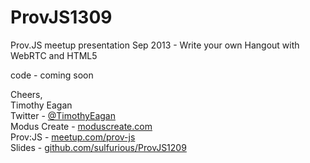 ProvJS1309
==========

Prov.JS meetup presentation Sep 2013 - Write your own Hangout with WebRTC and HTML5

code - coming soon

Cheers,<br>
Timothy Eagan <br>
Twitter - <a href="https://twitter.com/TimothyEagan">@TimothyEagan</a><br>
Modus Create - <a href="moduscreate.com">moduscreate.com</a><br>
Prov:JS - <a href="http://www.meetup.com/Prov-JS/">meetup.com/prov-js</a><br>
Slides - <a href="https://github.com/sulfurious/ProvJS1209">github.com/sulfurious/ProvJS1209</a>